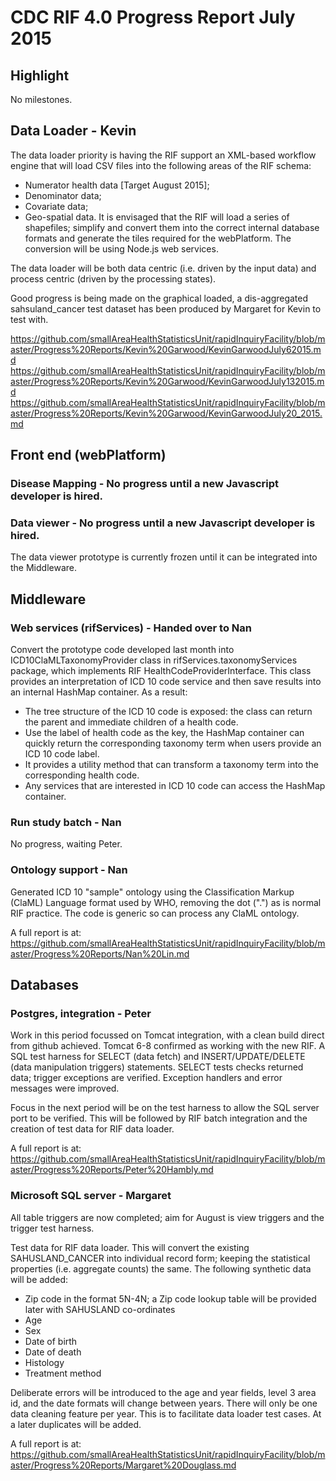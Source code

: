 # CDC RIF 4.0 Progress Report July 2015

## Highlight

No milestones.

## Data Loader - Kevin

The data loader priority is having the RIF support an XML-based workflow engine that will load CSV files into the following areas 
of the RIF schema:

* Numerator health data [Target August 2015];
* Denominator data;
* Covariate data;
* Geo-spatial data. It is envisaged that the RIF will load a series of shapefiles; simplify and convert 
  them into the correct internal database formats and generate the tiles required for the webPlatform. 
  The conversion will be using Node.js web services.

The data loader will be both data centric (i.e. driven by the input data) and process centric (driven by 
the processing states). 

Good progress is being made on the graphical loaded, a dis-aggregated sahsuland_cancer test dataset has 
been produced by Margaret for Kevin to test with.

https://github.com/smallAreaHealthStatisticsUnit/rapidInquiryFacility/blob/master/Progress%20Reports/Kevin%20Garwood/KevinGarwoodJuly62015.md 
https://github.com/smallAreaHealthStatisticsUnit/rapidInquiryFacility/blob/master/Progress%20Reports/Kevin%20Garwood/KevinGarwoodJuly132015.md
https://github.com/smallAreaHealthStatisticsUnit/rapidInquiryFacility/blob/master/Progress%20Reports/Kevin%20Garwood/KevinGarwoodJuly20_2015.md
  
## Front end (webPlatform)

### Disease Mapping - No progress until a new Javascript developer is hired.

### Data viewer - No progress until a new Javascript developer is hired.

The data viewer prototype is currently frozen until it can be integrated into the Middleware.

## Middleware

### Web services (rifServices) - Handed over to Nan

Convert the prototype code developed last month into ICD10ClaMLTaxonomyProvider class in rifServices.taxonomyServices package, which implements RIF HealthCodeProviderInterface. This class provides an interpretation of ICD 10 code service and then save results into an internal HashMap container. As a result:
- The tree structure of the ICD 10 code is exposed: the class can return the parent and immediate children of a health code.
- Use the label of health code as the key, the HashMap container can quickly return the corresponding taxonomy term when users provide an ICD 10 code label.
- It provides a utility method that can transform a taxonomy term into the corresponding health code.
- Any services that are interested in ICD 10 code can access the HashMap container. 

### Run study batch - Nan

No progress, waiting Peter.

### Ontology support - Nan

Generated ICD 10 "sample" ontology using the Classification Markup (ClaML) Language format used by WHO, removing the dot (".") as is normal 
RIF practice. The code is generic so can process any ClaML ontology.

A full report is at:  https://github.com/smallAreaHealthStatisticsUnit/rapidInquiryFacility/blob/master/Progress%20Reports/Nan%20Lin.md

## Databases

### Postgres, integration - Peter

Work in this period focussed on Tomcat integration, with a clean build direct from github achieved. Tomcat 6-8 confirmed 
as working with the new RIF. A SQL test harness for SELECT (data fetch) and INSERT/UPDATE/DELETE (data manipulation triggers) statements. 
SELECT tests checks returned data; trigger exceptions are verified. Exception handlers and error messages were improved.

Focus in the next period will be on the test harness to allow the SQL server port to be verified. This will be followed 
by RIF batch integration and the creation of test data for RIF data loader.

A full report is at: https://github.com/smallAreaHealthStatisticsUnit/rapidInquiryFacility/blob/master/Progress%20Reports/Peter%20Hambly.md

### Microsoft SQL server - Margaret

All table triggers are now completed; aim for August is view triggers and the trigger test harness.

Test data for RIF data loader. This will convert the existing SAHUSLAND_CANCER into individual record form; keeping the statistical 
properties (i.e. aggregate counts) the same. The following synthetic data will be added:
   
  * Zip code in the format 5N-4N; a Zip code lookup table will be provided later with SAHUSLAND co-ordinates
  * Age
  * Sex
  * Date of birth
  * Date of death
  * Histology
  * Treatment method
  
Deliberate errors will be introduced to the age and year fields, level 3 area id, and the date formats will change between years. There will only be one 
  data cleaning feature per year. This is to facilitate data loader test cases. At a later duplicates will be added.  

A full report is at: https://github.com/smallAreaHealthStatisticsUnit/rapidInquiryFacility/blob/master/Progress%20Reports/Margaret%20Douglass.md



 

 
